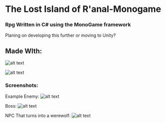 # The Lost Island of R'anal-Monogame
### Rpg Written in C# using the MonoGame framework
Planing on developing this further or moving to Unity? 
## Made WIth:

![alt text](https://camo.githubusercontent.com/7f8e73045428d031028bab0288434e344046dd77/68747470733a2f2f7365637572652e67726176617461722e636f6d2f6176617461722f37376563663066623964383431396265373731356336653832326536363536323f733d313530 "NLUA logo")

![alt text](https://github.com/TheGeekiestOne/The-Lost-Island-of-R-anal-Monogame/blob/master/Screenshots/monogame-logo.png "Monogame")

### Screenshots:
Example Enemy: 
![alt text](https://github.com/TheGeekiestOne/The-Lost-Island-of-R-anal-Monogame/blob/master/Screenshots/enemy.JPG "Enemy - Melee")

Boss: 
![alt text](https://github.com/TheGeekiestOne/The-Lost-Island-of-R-anal-Monogame/blob/master/Screenshots/Boss.PNG "Boss")


NPC That turns into a werewolf: 
![alt text](https://github.com/TheGeekiestOne/The-Lost-Island-of-R-anal-Monogame/blob/master/Screenshots/17499320_271797973261671_3633742176124042856_n.PNG  "NPC 2 ")
